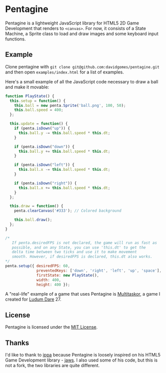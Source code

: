 Pentagine
=========
Pentagine is a lightweight JavaScript library for HTML5 2D Game Development that renders to `<canvas>`. For now, it consists of a State Machine, a Sprite class to load and draw images and some keyboard input functions.

Example
-------
Clone pentagine with `git clone git@github.com:davidgomes/pentagine.git` and then open `examples/index.html` for a list of examples.

Here's a small example of all the JavaScript code necessary to draw a ball and make it movable:

```javascript
function PlayState() {
  this.setup = function() {
    this.ball = new penta.Sprite('ball.png', 100, 50);
    this.ball.speed = 400;
  };

  this.update = function() {
    if (penta.isDown("up")) {
      this.ball.y -= this.ball.speed * this.dt;
    }

    if (penta.isDown("down")) {
      this.ball.y += this.ball.speed * this.dt;
    }

    if (penta.isDown("left")) {
      this.ball.x -= this.ball.speed * this.dt;
    }

    if (penta.isDown("right")) {
      this.ball.x += this.ball.speed * this.dt;
    }
  };

  this.draw = function() {
    penta.clearCanvas('#333'); // Colored background

    this.ball.draw();
  };
}

/*
   If penta.desiredFPS is not declared, the game will run as fast as
   possible, and on any State, you can use 'this.dt' to get the
   delta time between two ticks and use it to make movement
   smooth. However, if desiredFPS is declared, this.dt also works.
*/
penta.setup({ desiredFPS: 60,
              preventedKeys: ['down', 'right', 'left', 'up', 'space'],
              firstState: new PlayState(),
              width: 400,
              height: 400 });
```

A "real-life" example of a game that uses Pentagine is [Multitaskor](https://github.com/davidgomes/multitaskor), a game I created for [Ludum Dare](https://ludumdare.com) 27.

License
-------
Pentagine is licensed under the [MIT License](https://github.com/davidgomes/pentagine/blob/master/LICENSE).

Thanks
------
I'd like to thank to [ippa](https://github.com/ippa/) because Pentagine is loosely inspired on his HTML5 Game Development library - [jaws](https://github.com/ippa/). I also used some of his code, but this is not a fork, the two libraries are quite different.
